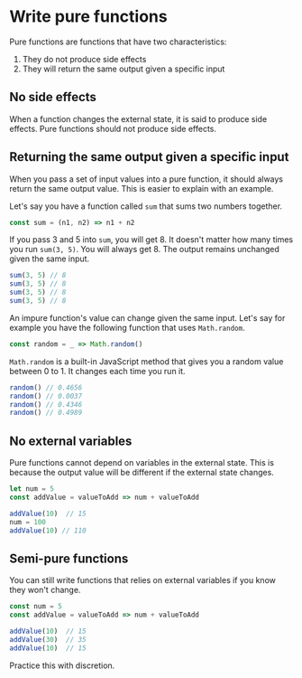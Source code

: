 # Write pure functions

Pure functions are functions that have two characteristics:

1. They do not produce side effects
2. They will return the same output given a specific input

## No side effects

When a function changes the external state, it is said to produce side effects. Pure functions should not produce side effects.

## Returning the same output given a specific input

When you pass a set of input values into a pure function, it should always return the same output value. This is easier to explain with an example.

Let's say you have a function called `sum` that sums two numbers together.

```js
const sum = (n1, n2) => n1 + n2
```

If you pass 3 and 5 into `sum`, you will get 8. It doesn't matter how many times you run `sum(3, 5)`. You will always get 8. The output remains unchanged given the same input.

```js
sum(3, 5) // 8
sum(3, 5) // 8
sum(3, 5) // 8
sum(3, 5) // 8
```

An impure function's value can change given the same input. Let's say for example you have the following function that uses `Math.random`.

```js
const random = _ => Math.random()
```

`Math.random` is a built-in JavaScript method that gives you a random value between 0 to 1. It changes each time you run it.

```js
random() // 0.4656
random() // 0.0037
random() // 0.4346
random() // 0.4989
```

## No external variables

Pure functions cannot depend on variables in the external state. This is because the output value will be different if the external state changes.

```js
let num = 5
const addValue = valueToAdd => num + valueToAdd

addValue(10)  // 15
num = 100
addValue(10) // 110
```

## Semi-pure functions

You can still write functions that relies on external variables if you know they won't change.

```js
const num = 5
const addValue = valueToAdd => num + valueToAdd

addValue(10)  // 15
addValue(30)  // 35
addValue(10)  // 15
```

Practice this with discretion.
